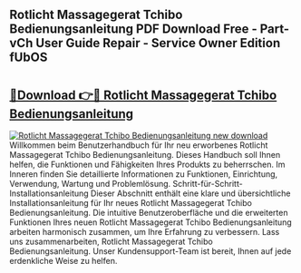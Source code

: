 ## Rotlicht Massagegerat Tchibo Bedienungsanleitung PDF Download Free - Part-vCh User Guide Repair - Service Owner Edition fUbOS

# <h2><a href="http://df00f56.blite.top/?on=Rotlicht+Massagegerat+Tchibo+Bedienungsanleitung">🔗Download 👉🔴 Rotlicht Massagegerat Tchibo Bedienungsanleitung</a></h2>

[![Rotlicht Massagegerat Tchibo Bedienungsanleitung new download](https://i.imgur.com/lujVjoI.png)](http://df00f56.blite.top/?on=Rotlicht+Massagegerat+Tchibo+Bedienungsanleitung)
Willkommen beim Benutzerhandbuch für Ihr neu erworbenes Rotlicht Massagegerat Tchibo Bedienungsanleitung. Dieses Handbuch soll Ihnen helfen, die Funktionen und Fähigkeiten Ihres Produkts zu beherrschen. Im Inneren finden Sie detaillierte Informationen zu Funktionen, Einrichtung, Verwendung, Wartung und Problemlösung. Schritt-für-Schritt-Installationsanleitung Dieser Abschnitt enthält eine klare und übersichtliche Installationsanleitung für Ihr neues Rotlicht Massagegerat Tchibo Bedienungsanleitung. Die intuitive Benutzeroberfläche und die erweiterten Funktionen Ihres neuen Rotlicht Massagegerat Tchibo Bedienungsanleitung arbeiten harmonisch zusammen, um Ihre Erfahrung zu verbessern. Lass uns zusammenarbeiten, Rotlicht Massagegerat Tchibo Bedienungsanleitung. Unser Kundensupport-Team ist bereit, Ihnen auf jede erdenkliche Weise zu helfen.
